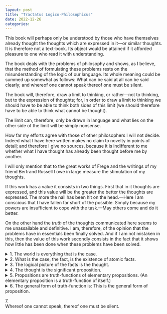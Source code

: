 ```yaml
---
layout: post
title: "Tractatus Logico-Philosophicus"
date: 2022-12-26
categories:
---
```


This book will perhaps only be understood by those who have themselves already thought the thoughts which are expressed in it—or similar thoughts. It is therefore not a text-book. Its object would be attained if it afforded pleasure to one who read it with understanding.

The book deals with the problems of philosophy and shows, as I believe, that the method of formulating these problems rests on the misunderstanding of the logic of our language. Its whole meaning could be summed up somewhat as follows: What can be said at all can be said clearly; and whereof one cannot speak thereof one must be silent.

The book will, therefore, draw a limit to thinking, or rather—not to thinking, but to the expression of thoughts; for, in order to draw a limit to thinking we should have to be able to think both sides of this limit (we should therefore have to be able to think what cannot be thought).

The limit can, therefore, only be drawn in language and what lies on the other side of the limit will be simply nonsense.

How far my efforts agree with those of other philosophers I will not decide. Indeed what I have here written makes no claim to novelty in points of detail; and therefore I give no sources, because it is indifferent to me whether what I have thought has already been thought before me by another.

I will only mention that to the great works of Frege and the writings of my friend Bertrand Russell I owe in large measure the stimulation of my thoughts.

If this work has a value it consists in two things. First that in it thoughts are expressed, and this value will be the greater the better the thoughts are expressed. The more the nail has been hit on the head.—Here I am conscious that I have fallen far short of the possible. Simply because my powers are insufficient to cope with the task.—May others come and do it better.

On the other hand the *truth* of the thoughts communicated here seems to me unassailable and definitive. I am, therefore, of the opinion that the problems have in essentials been finally solved. And if I am not mistaken in this, then the value of this work secondly consists in the fact that it shows how little has been done when these problems have been solved.




<details><summary markdown='span'> 1.  
The world is everything that is the case. </summary><blockquote>

<details><summary markdown='span'> 1.1.  
The world is the totality of facts, not of things. </summary><blockquote>

<text markdown='span'> 1.11.  
The world is determined by the facts, and by these being *all* the facts.  
  
1.12.  
For the totality of facts determines both what is the case, and also all that is not the case.  
  
1.13.  
The facts in logical space are the world. </text>

</blockquote>

</details>

<details><summary markdown='span'> 1.2.  
The world divides into facts. </summary><blockquote>

<text markdown='span'> 1.21.  
Any one can either be the case or not be the case, and everything else remain the same. </text>

</blockquote>

</details>

</blockquote>

</details>



<details><summary markdown='span'> 2.  
What is the case, the fact, is the existence of atomic facts. </summary><blockquote>

2.0.

2.1.

2.2.

</blockquote>

</details>



<details><summary markdown='span'> 3.  
The logical picture of the facts is the thought. </summary><blockquote>

3.0.

3.1.

3.2.

3.3

3.4

3.5

</blockquote>

</details>



<details><summary markdown='span'> 4.  
The thought is the significant proposition. </summary><blockquote>

4.0.

4.1.

4.2.

4.3

4.4

4.5

</blockquote>

</details>



<details><summary markdown='span'> 5.  
Propositions are truth-functions of elementary propositions.  
(An elementary proposition is a truth-function of itself.) </summary><blockquote>

5.0.

5.1.

5.2.

5.3

5.4

5.5

5.6

</blockquote>

</details>



<details><summary markdown='span'> 6.  
The general form of truth-function is:  
This is the general form of proposition. </summary><blockquote>

6.0.

6.1.

6.2.

6.3

6.4

6.5

</blockquote>

</details>



<text markdown='span'> 7.  
Whereof one cannot speak, thereof one must be silent. </text>